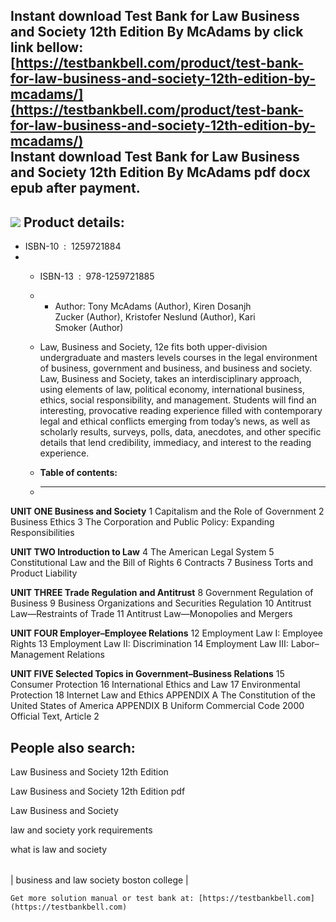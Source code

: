 Instant download **Test Bank for Law Business and Society 12th Edition By McAdams** by click link bellow:  
[https://testbankbell.com/product/test-bank-for-law-business-and-society-12th-edition-by-mcadams/](https://testbankbell.com/product/test-bank-for-law-business-and-society-12th-edition-by-mcadams/)  
**Instant download Test Bank for Law Business and Society 12th Edition By McAdams pdf docx epub after payment.**
----------------------------------------------------------------------------------------------------------------


![](https://testbankbell.com/wp-content/uploads/2023/05/mcadams12e18jc_nm2.jpg)
**Product details:**
--------------------


* ISBN-10 ‏ : ‎ 1259721884
* * ISBN-13 ‏ : ‎ 978-1259721885
  * * Author: Tony McAdams (Author), Kiren Dosanjh Zucker (Author), Kristofer Neslund (Author), Kari Smoker (Author)
   
  * Law, Business and Society, 12e fits both upper-division undergraduate and masters levels courses in the legal environment of business, government and business, and business and society. Law, Business and Society, takes an interdisciplinary approach, using elements of law, political economy, international business, ethics, social responsibility, and management. Students will find an interesting, provocative reading experience filled with contemporary legal and ethical conflicts emerging from today’s news, as well as scholarly results, surveys, polls, data, anecdotes, and other specific details that lend credibility, immediacy, and interest to the reading experience.
  * **Table of contents:**
  * ----------------------
 



**UNIT ONE Business and Society**
1 Capitalism and the Role of Government
2 Business Ethics
3 The Corporation and Public Policy: Expanding Responsibilities

**UNIT TWO Introduction to Law**
4 The American Legal System
5 Constitutional Law and the Bill of Rights
6 Contracts
7 Business Torts and Product Liability

**UNIT THREE Trade Regulation and Antitrust**
8 Government Regulation of Business
9 Business Organizations and Securities Regulation
10 Antitrust Law—Restraints of Trade
11 Antitrust Law—Monopolies and Mergers









**UNIT FOUR Employer–Employee Relations**
12 Employment Law I: Employee Rights
13 Employment Law II: Discrimination
14 Employment Law III: Labor–Management Relations

**UNIT FIVE Selected Topics in Government–Business Relations**
15 Consumer Protection
16 International Ethics and Law
17 Environmental Protection
18 Internet Law and Ethics
APPENDIX A The Constitution of the United States of America
APPENDIX B Uniform Commercial Code 2000 Official Text, Article 2





**People also search:**
-----------------------


Law Business and Society 12th Edition

Law Business and Society 12th Edition pdf

Law Business and Society

law and society york requirements

what is law and society


|  |
| --- |
| 
business and law society boston college
 |


    Get more solution manual or test bank at: [https://testbankbell.com](https://testbankbell.com)
